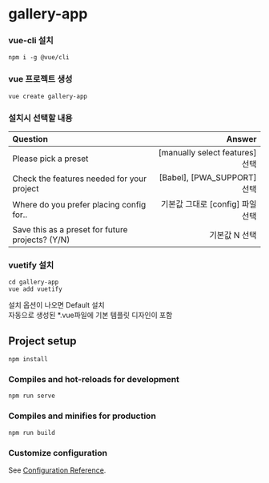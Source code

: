 # gallery-app

### vue-cli 설치

```
npm i -g @vue/cli
```

### vue 프로젝트 생성

```
vue create gallery-app
```

### 설치시 선택할 내용

| Question                                         |                           Answer |
| :----------------------------------------------- | -------------------------------: |
| Please pick a preset                             |  [manually select features] 선택 |
| Check the features needed for your project       |      [Babel], [PWA_SUPPORT] 선택 |
| Where do you prefer placing config for..         | 기본값 그대로 [config] 파일 선택 |
| Save this as a preset for future projects? (Y/N) |                    기본값 N 선택 |

### vuetify 설치

```
cd gallery-app
vue add vuetify
```

설치 옵션이 나오면 Default 설치  
자동으로 생성된 \*.vue파일에 기본 템플릿 디자인이 포함

## Project setup

```
npm install
```

### Compiles and hot-reloads for development

```
npm run serve
```

### Compiles and minifies for production

```
npm run build
```

### Customize configuration

See [Configuration Reference](https://cli.vuejs.org/config/).
